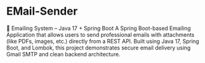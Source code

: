 # EMail-Sender
📧 Emailing System – Java 17 + Spring Boot  A Spring Boot-based Emailing Application that allows users to send professional emails with attachments (like PDFs, images, etc.) directly from a REST API. Built using Java 17, Spring Boot, and Lombok, this project demonstrates secure email delivery using Gmail SMTP and clean backend architecture.
